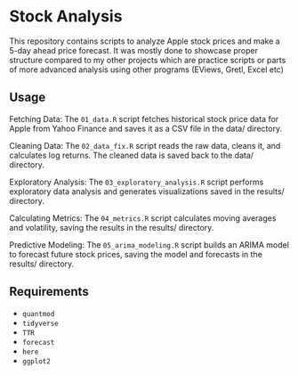 # Stock Analysis

This repository contains scripts to analyze Apple stock prices and make a 5-day ahead price forecast. It was mostly done to showcase proper structure compared to my other projects which are practice scripts or parts of more advanced analysis using other programs (EViews, Gretl, Excel etc)

## Usage

Fetching Data: The `01_data.R` script fetches historical stock price data for Apple from Yahoo Finance and saves it as a CSV file in the data/ directory.

Cleaning Data: The `02_data_fix.R` script reads the raw data, cleans it, and calculates log returns. The cleaned data is saved back to the data/ directory.

Exploratory Analysis: The `03_exploratory_analysis.R` script performs exploratory data analysis and generates visualizations saved in the results/ directory.

Calculating Metrics: The `04_metrics.R` script calculates moving averages and volatility, saving the results in the results/ directory.

Predictive Modeling: The `05_arima_modeling.R` script builds an ARIMA model to forecast future stock prices, saving the model and forecasts in the results/ directory.

## Requirements

-   `quantmod`
-   `tidyverse`
-   `TTR`
-   `forecast`
-   `here`
-   `ggplot2`
